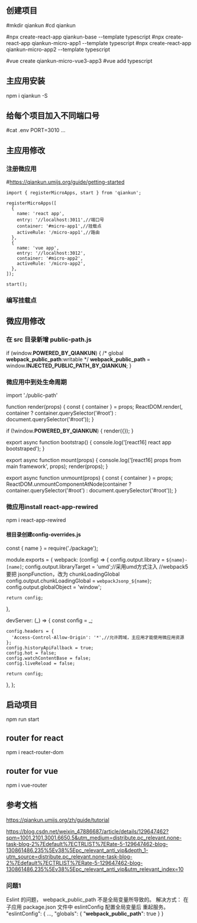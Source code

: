 ## 创建项目
#mkdir qiankun
#cd qiankun

#npx create-react-app qiankun-base --template typescript
#npx create-react-app qiankun-micro-app1 --template typescript 
#npx create-react-app qiankun-micro-app2 --template typescript 

#vue create qiankun-micro-vue3-app3
#vue add typescript

## 主应用安装
npm i qiankun -S
## 给每个项目加入不同端口号
#cat .env
PORT=3010
...
## 主应用修改
### 注册微应用
#https://qiankun.umijs.org/guide/getting-started 
```
import { registerMicroApps, start } from 'qiankun';

registerMicroApps([
  {
    name: 'react app',
    entry: '//localhost:3011',//端口号
    container: '#micro-app1',//挂载点
    activeRule: '/micro-app1',//路由
  },
  {
    name: 'vue app',
    entry: '//localhost:3012',
    container: '#micro-app2',
    activeRule: '/micro-app2',
  },
]);

start();
```
### 编写挂载点
## 微应用修改
### 在 src 目录新增 public-path.js
if (window.__POWERED_BY_QIANKUN__) {
  /* global __webpack_public_path__:writable */
  __webpack_public_path__ = window.__INJECTED_PUBLIC_PATH_BY_QIANKUN__;
}

### 微应用中到处生命周期
import './public-path'

function render(props) {
  const { container } = props;
  ReactDOM.render(<App />, container ? container.querySelector('#root') : document.querySelector('#root'));
}

if (!window.__POWERED_BY_QIANKUN__) {
  render({});
}

export async function bootstrap() {
  console.log('[react16] react app bootstraped');
}

export async function mount(props) {
  console.log('[react16] props from main framework', props);
  render(props);
}

export async function unmount(props) {
  const { container } = props;
  ReactDOM.unmountComponentAtNode(container ? container.querySelector('#root') : document.querySelector('#root'));
}

### 微应用install react-app-rewired
npm i react-app-rewired

#### 根目录创建config-overrides.js
const { name } = require('./package');

module.exports = {
  webpack: (config) => {
    config.output.library = `${name}-[name]`;
    config.output.libraryTarget = 'umd';//采用umd方式注入
    //webpack5要把 jsonpFunction，改为 chunkLoadingGlobal
    config.output.chunkLoadingGlobal = `webpackJsonp_${name}`;
    config.output.globalObject = 'window';

    return config;
  },

  devServer: (_) => {
    const config = _;

    config.headers = {
      'Access-Control-Allow-Origin': '*',//允许跨域，主应用才能使用微应用资源
    };
    config.historyApiFallback = true;
    config.hot = false;
    config.watchContentBase = false;
    config.liveReload = false;

    return config;
  },
};


## 启动项目
npm run start

## router for react
npm i react-router-dom

## router for vue
npm i vue-router

## 参考文档

https://qiankun.umijs.org/zh/guide/tutorial

https://blog.csdn.net/weixin_47886687/article/details/129647462?spm=1001.2101.3001.6650.5&utm_medium=distribute.pc_relevant.none-task-blog-2%7Edefault%7ECTRLIST%7ERate-5-129647462-blog-130861486.235%5Ev38%5Epc_relevant_anti_vip&depth_1-utm_source=distribute.pc_relevant.none-task-blog-2%7Edefault%7ECTRLIST%7ERate-5-129647462-blog-130861486.235%5Ev38%5Epc_relevant_anti_vip&utm_relevant_index=10



### 问题1
Eslint 的问题， webpack_public_path 不是全局变量所导致的。
解决方式：
在 子应用 package.json 文件中 eslintConfig 配置全局变量后 重起服务。
"eslintConfig": {
    ...,
    "globals": {
      "__webpack_public_path__": true
    }
}

